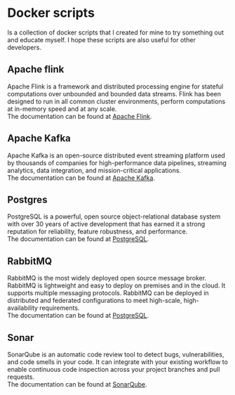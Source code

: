 # Docker scripts
Is a collection of docker scripts that I created for mine to try something out and educate myself.
I hope these scripts are also useful for other developers.

## Apache flink
Apache Flink is a framework and distributed processing engine for stateful computations over unbounded and bounded data 
streams. Flink has been designed to run in all common cluster environments, perform computations at in-memory speed and 
at any scale.<br />
The documentation can be found at [Apache Flink](https://flink.apache.org).

## Apache Kafka
Apache Kafka is an open-source distributed event streaming platform used by thousands of companies for high-performance
data pipelines, streaming analytics, data integration, and mission-critical applications.<br />
The documentation can be found at [Apache Kafka](https://kafka.apache.org).

## Postgres
PostgreSQL is a powerful, open source object-relational database system with over 30 years of active development that has 
earned it a strong reputation for reliability, feature robustness, and performance.<br />
The documentation can be found at [PostgreSQL](https://www.postgresql.org).

## RabbitMQ
RabbitMQ is the most widely deployed open source message broker.<br />
RabbitMQ is lightweight and easy to deploy on premises and in the cloud. It supports multiple messaging protocols. RabbitMQ 
can be deployed in distributed and federated configurations to meet high-scale, high-availability requirements.<br />
The documentation can be found at [PostgreSQL](https://www.postgresql.org).

## Sonar
SonarQube is an automatic code review tool to detect bugs, vulnerabilities, and code smells in your code. It can integrate 
with your existing workflow to enable continuous code inspection across your project branches and pull requests.<br />
The documentation can be found at [SonarQube](https://www.sonarqube.org).
